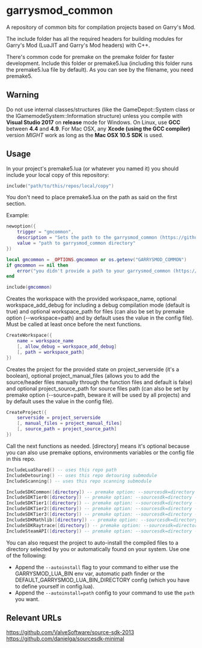 # garrysmod_common

A repository of common bits for compilation projects based on Garry's Mod.

The include folder has all the required headers for building modules for Garry's Mod (LuaJIT and Garry's Mod headers) with C++.

There's common code for premake on the premake folder for faster development. Include this folder or premake5.lua (including this folder runs the premake5.lua file by default).
As you can see by the filename, you need premake5.

## Warning

Do not use internal classes/structures (like the GameDepot::System class or the IGamemodeSystem::Information structure) unless you compile with **Visual Studio 2017** on **release** mode for Windows. On Linux, use **GCC** between **4.4** and **4.9**. For Mac OSX, any **Xcode (using the GCC compiler)** version *MIGHT* work as long as the **Mac OSX 10.5 SDK** is used.

## Usage

In your project's premake5.lua (or whatever you named it) you should include your local copy of this repository:

```lua
include("path/to/this/repos/local/copy")
```

You don't need to place premake5.lua on the path as said on the first section.

Example:
```lua
newoption({
	trigger = "gmcommon",
	description = "Sets the path to the garrysmod_common (https://github.com/danielga/garrysmod_common) directory",
	value = "path to garrysmod_common directory"
})

local gmcommon = _OPTIONS.gmcommon or os.getenv("GARRYSMOD_COMMON")
if gmcommon == nil then
	error("you didn't provide a path to your garrysmod_common (https://github.com/danielga/garrysmod_common) directory")
end

include(gmcommon)
```

Creates the workspace with the provided workspace_name, optional workspace_add_debug for including a debug compilation mode (default is true) and optional workspace_path for files (can also be set by premake option (--workspace=path) and by default uses the value in the config file). Must be called at least once before the next functions.
```lua
CreateWorkspace({
	name = workspace_name
	[, allow_debug = workspace_add_debug]
	[, path = workspace_path]
})
```

Creates the project for the provided state on project_serverside (it's a boolean), optional project_manual_files (allows you to add the source/header files manually through the function files and default is false) and optional project_source_path for source files path (can also be set by premake option (--source=path, beware it will be used by all projects) and by default uses the value in the config file).
```lua
CreateProject({
	serverside = project_serverside
	[, manual_files = project_manual_files]
	[, source_path = project_source_path]
})
```

Call the next functions as needed. [directory] means it's optional because you can also use premake options, environments variables or the config file in this repo.
```lua
IncludeLuaShared() -- uses this repo path
IncludeDetouring() -- uses this repo detouring submodule
IncludeScanning() -- uses this repo scanning submodule

IncludeSDKCommon([directory]) -- premake option: --sourcesdk=directory - env var: SOURCE_SDK
IncludeSDKTier0([directory]) -- premake option: --sourcesdk=directory - env var: SOURCE_SDK
IncludeSDKTier1([directory]) -- premake option: --sourcesdk=directory - env var: SOURCE_SDK
IncludeSDKTier2([directory]) -- premake option: --sourcesdk=directory - env var: SOURCE_SDK
IncludeSDKTier3([directory]) -- premake option: --sourcesdk=directory - env var: SOURCE_SDK
IncludeSDKMathlib([directory]) -- premake option: --sourcesdk=directory - env var: SOURCE_SDK
IncludeSDKRaytrace([directory]) -- premake option: --sourcesdk=directory - env var: SOURCE_SDK
IncludeSteamAPI([directory]) -- premake option: --sourcesdk=directory - env var: SOURCE_SDK
```

You can also request the project to auto-install the compiled files to a directory selected by you or automatically found on your system. Use one of the following:
* Append the `--autoinstall` flag to your command to either use the GARRYSMOD_LUA_BIN env var, automatic path finder or the DEFAULT_GARRYSMOD_LUA_BIN_DIRECTORY config (which you have to define yourself in config.lua).
* Append the `--autoinstall=path` config to your command to use the `path` you want.

## Relevant URLs

https://github.com/ValveSoftware/source-sdk-2013
https://github.com/danielga/sourcesdk-minimal
